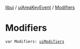[libui](../index.md) / [uiAreaKeyEvent](index.md) / [Modifiers](./-modifiers.md)

# Modifiers

`var Modifiers: `[`uiModifiers`](../ui-modifiers.md)